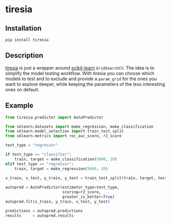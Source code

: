 <!---
<div align="center">
    <img src="docs/tiresia.png" width=150 height=180>
</div>
--->

# tiresia

## Installation
```pip install tiresia```

## Description
[tiresia](https://en.wikipedia.org/wiki/Tiresias) is just a wrapper around [scikit-learn](https://scikit-learn.org/stable/) ```GridSearchCV```. The idea is to simplify the model testing workflow. With tiresia you can choose which models to test and to exclude and provide a ```param_grid``` for the ones you want to explore deeper, while keeping the parameters of the less interesting ones on default. 

## Example
```python
from tiresia.predictor import AutoPredictor

from sklearn.datasets import make_regression, make_classification
from sklearn.model_selection import train_test_split
from sklearn.metrics import roc_auc_score, r2_score

test_type = "regressor"

if test_type == "classifier":
    train, target = make_classification(5000, 20)
elif test_type == "regressor":
    train, target = make_regression(5000, 20)
    
x_train, x_test, y_train, y_test = train_test_split(train, target, test_size=0.3)

autopred = AutoPredictor(estimator_type=test_type,
                         scoring=r2_score,
                         greater_is_better=True)
autopred.fit(x_train, y_train, x_test, y_test)

predictions = autopred.predictions
results     = autopred.results
```
